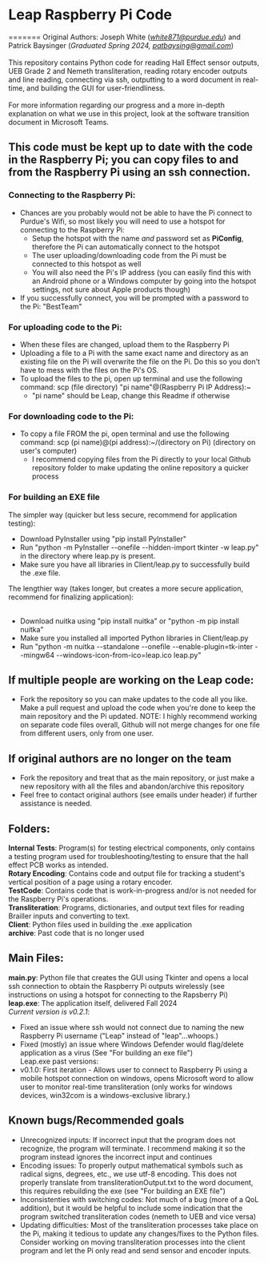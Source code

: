 # Leap Raspberry Pi Code


=======
Original Authors: Joseph White (*white871@purdue.edu*) and Patrick Baysinger (*Graduated Spring 2024, patbaysing@gmail.com*)<br> <br>
This repository contains Python code for reading Hall Effect sensor outputs, UEB Grade 2 and Nemeth transliteration, reading rotary encoder outputs and line reading, connecting via ssh, outputting to a word document in real-time, and building the GUI for user-friendliness. <br> <br>
For more information regarding our progress and a more in-depth explanation on what we use in this project, look at the software transition document in Microsoft Teams.
## This code must be kept up to date with the code in the Raspberry Pi; you can copy files to and from the Raspberry Pi using an ssh connection.
### Connecting to the Raspberry Pi: 
- Chances are you probably would not be able to have the Pi connect to Purdue's Wifi, so most likely you will need to use a hotspot for connecting to the Raspberry Pi:
  - Setup the hotspot with the name *and* password set as **PiConfig**, therefore the Pi can automatically connect to the hotspot
  - The user uploading/downloading code from the Pi must be connected to this hotspot as well
  - You will also need the Pi's IP address (you can easily find this with an Android phone or a Windows computer by going into the hotspot settings, not sure about Apple products though)
- If you successfully connect, you will be prompted with a password to the Pi: "BestTeam"
### For uploading code to the Pi:
- When these files are changed, upload them to the Raspberry Pi
- Uploading a file to a Pi with the same exact name and directory as an existing file on the Pi will overwrite the file on the Pi. Do this so you don't have to mess with the files on the Pi's OS.
- To upload the files to the pi, open up terminal and use the following command: scp (file directory) "pi name"@(Raspberry Pi IP Address):~
  - "pi name" should be Leap, change this Readme if otherwise
### For downloading code to the Pi:
- To copy a file FROM the pi, open terminal and use the following command: scp (pi name)@(pi address):~/(directory on Pi) (directory on user's computer)
  - I recommend copying files from the Pi directly to your local Github repository folder to make updating the online repository a quicker process
### For building an EXE file
The simpler way (quicker but less secure, recommend for application testing): <br>
  - Download PyInstaller using "pip install PyInstaller"
  - Run "python -m PyInstaller --onefile --hidden-import tkinter -w leap.py" in the directory where leap.py is present.
  - Make sure you have all libraries in Client/leap.py to successfully build the .exe file. <br>
<!-- --> The lengthier way (takes longer, but creates a more secure application, recommend for finalizing application): <br> <br>
  - Download nuitka using "pip install nuitka" or "python -m pip install nuitka"
  - Make sure you installed all imported Python libraries in Client/leap.py
  - Run "python -m nuitka --standalone --onefile --enable-plugin=tk-inter --mingw64 --windows-icon-from-ico=leap.ico leap.py"
## If multiple people are working on the Leap code:
- Fork the repository so you can make updates to the code all you like. Make a pull request and upload the code when you're done to keep the main repository and the Pi updated. NOTE: I highly recommend working on separate code files overall, Github will not merge changes for one file from different users, only from one user. 
## If original authors are no longer on the team
- Fork the repository and treat that as the main repository, or just make a new repository with all the files and abandon/archive this repository
- Feel free to contact original authors (see emails under header) if further assistance is needed. 
## Folders:
**Internal Tests**: Program(s) for testing electrical components, only contains a testing program used for troubleshooting/testing to ensure that the hall effect PCB works as intended.<br>
**Rotary Encoding**: Contains code and output file for tracking a student's vertical position of a page using a rotary encoder.<br> 
**TestCode**: Contains code that is work-in-progress and/or is not needed for the Raspberry Pi's operations.<br>
**Transliteration**: Programs, dictionaries, and output text files for reading Brailler inputs and converting to text.<br>
**Client**: Python files used in building the .exe application <br>
**archive**: Past code that is no longer used

## Main Files:
**main.py**: Python file that creates the GUI using Tkinter and opens a local ssh connection to obtain the Raspberry Pi outputs wirelessly (see instructions on using a hotspot for connecting to the Rapsberry Pi)<br>
**leap.exe**: The application itself, delivered Fall 2024 <br>
*Current version is v0.2.1*: <br>
- Fixed an issue where ssh would not connect due to naming the new Raspberry Pi username ("Leap" instead of "leap"...whoops.) <br>
- Fixed (mostly) an issue where Windows Defender would flag/delete application as a virus (See "For building an exe file")<br>
Leap.exe past versions: <br>
- v0.1.0: First iteration - Allows user to connect to Raspberry Pi using a mobile hotspot connection on windows, opens Microsoft word to allow user to monitor real-time transliteration (only works for windows devices, win32com is a windows-exclusive library.)
## Known bugs/Recommended goals
- Unrecognized inputs: If incorrect input that the program does not recognize, the program will terminate. I recommend making it so the program instead ignores the incorrect input and continues
- Encoding issues: To properly output mathematical symbols such as radical signs, degrees, etc., we use utf-8 encoding. This does not properly translate from transliterationOutput.txt to the word document, this requires rebuilding the exe (see "For building an EXE file")
- Inconsistenties with switching codes: Not much of a bug (more of a QoL addition), but it would be helpful to include some indication that the program switched transliteration codes (nemeth to UEB and vice versa)
- Updating difficulties: Most of the transliteration processes take place on the Pi, making it tedious to update any changes/fixes to the Python files. Consider working on moving transliteration processes into the client program and let the Pi only read and send sensor and encoder inputs.

